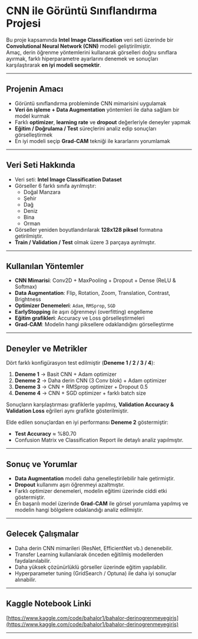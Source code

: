 # CNN ile Görüntü Sınıflandırma Projesi  

Bu proje kapsamında **Intel Image Classification** veri seti üzerinde bir **Convolutional Neural Network (CNN)** modeli geliştirilmiştir.  
Amaç, derin öğrenme yöntemlerini kullanarak görselleri doğru sınıflara ayırmak, farklı hiperparametre ayarlarını denemek ve sonuçları karşılaştırarak **en iyi modeli seçmektir**.  

---

## Projenin Amacı  
- Görüntü sınıflandırma probleminde CNN mimarisini uygulamak  
- **Veri ön işleme + Data Augmentation** yöntemleri ile daha sağlam bir model kurmak  
- Farklı **optimizer**, **learning rate** ve **dropout** değerleriyle deneyler yapmak  
- **Eğitim / Doğrulama / Test** süreçlerini analiz edip sonuçları görselleştirmek  
- En iyi modeli seçip **Grad-CAM** tekniği ile kararlarını yorumlamak  

---

## Veri Seti Hakkında  
- Veri seti: **Intel Image Classification Dataset**  
- Görseller 6 farklı sınıfa ayrılmıştır:  
  - Doğal Manzara  
  - Şehir  
  - Dağ  
  - Deniz  
  - Bina  
  - Orman  
- Görseller yeniden boyutlandırılarak **128x128 piksel** formatına getirilmiştir.  
- **Train / Validation / Test** olmak üzere 3 parçaya ayrılmıştır.  

---

## Kullanılan Yöntemler  
- **CNN Mimarisi**: Conv2D + MaxPooling + Dropout + Dense (ReLU & Softmax)  
- **Data Augmentation**: Flip, Rotation, Zoom, Translation, Contrast, Brightness  
- **Optimizer Denemeleri**: `Adam`, `RMSprop`, `SGD`  
- **EarlyStopping** ile aşırı öğrenmeyi (overfitting) engelleme  
- **Eğitim grafikleri**: Accuracy ve Loss görselleştirmeleri  
- **Grad-CAM**: Modelin hangi piksellere odaklandığını görselleştirme  

---

## Deneyler ve Metrikler  

Dört farklı konfigürasyon test edilmiştir (**Deneme 1 / 2 / 3 / 4**):  
1. **Deneme 1** → Basit CNN + Adam optimizer  
2. **Deneme 2** → Daha derin CNN (3 Conv blok) + Adam optimizer  
3. **Deneme 3** → CNN + RMSprop optimizer + Dropout 0.5  
4. **Deneme 4** → CNN + SGD optimizer + farklı batch size  

Sonuçların karşılaştırması grafiklerle yapılmış, **Validation Accuracy & Validation Loss** eğrileri aynı grafikte gösterilmiştir.  

 Elde edilen sonuçlardan en iyi performansı **Deneme 2** göstermiştir:  
- **Test Accuracy** ≈ %80.70  
- Confusion Matrix ve Classification Report ile detaylı analiz yapılmıştır.  

---

## Sonuç ve Yorumlar  
- **Data Augmentation** modeli daha genelleştirilebilir hale getirmiştir.  
- **Dropout** kullanımı aşırı öğrenmeyi azaltmıştır.  
- Farklı optimizer denemeleri, modelin eğitimi üzerinde ciddi etki göstermiştir.  
- En başarılı model üzerinde **Grad-CAM** ile görsel yorumlama yapılmış ve modelin hangi bölgelere odaklandığı analiz edilmiştir.  

---

## Gelecek Çalışmalar  
- Daha derin CNN mimarileri (ResNet, EfficientNet vb.) denenebilir.  
- Transfer Learning kullanılarak önceden eğitilmiş modellerden faydalanılabilir.  
- Daha yüksek çözünürlüklü görseller üzerinde eğitim yapılabilir.  
- Hyperparameter tuning (GridSearch / Optuna) ile daha iyi sonuçlar alınabilir.  

---

##  Kaggle Notebook Linki  
[https://www.kaggle.com/code/bahalor1/bahalor-derinogrenmeyegiris](https://www.kaggle.com/code/bahalor1/bahalor-derinogrenmeyegiris)

---
